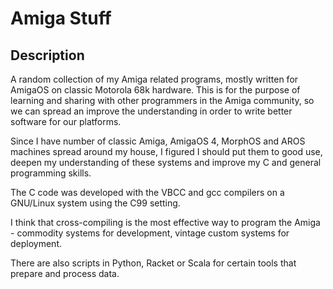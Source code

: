 # Amiga Stuff

## Description

A random collection of my Amiga related programs, mostly written for AmigaOS
on classic Motorola 68k hardware. This is for the purpose of learning
and sharing with other programmers in the Amiga community, so we can
spread an improve the understanding in order to write better software
for our platforms.

Since I have number of classic Amiga, AmigaOS 4, MorphOS and AROS machines spread
around my house, I figured I should put them to good use, deepen my understanding
of these systems and improve my C and general programming skills.

The C code was developed with the VBCC and gcc compilers on a GNU/Linux system using
the C99 setting.

I think that cross-compiling is the most effective way to program the
Amiga - commodity systems for development, vintage custom systems for
deployment.

There are also scripts in Python, Racket or Scala for certain tools that prepare
and process data.
